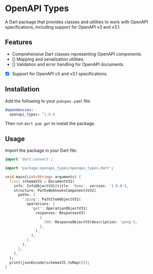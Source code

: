# OpenAPI Types

A Dart package that provides classes and utilities to work with OpenAPI specifications, including support for OpenAPI v3 and v3.1.

## Features

- Comprehensive Dart classes representing OpenAPI components.
- [] Mapping and serialization utilities.
- [] Validation and error handling for OpenAPI documents.
- [x] Support for OpenAPI v3 and v3.1 specifications.

## Installation

Add the following to your `pubspec.yaml` file:

```yaml
dependencies:
  openapi_types: ^1.0.0
```

Then run `dart pub get` to install the package.

## Usage

Import the package in your Dart file:

```dart
import 'dart:convert';

import 'package:openapi_types/openapi_types.dart';

void main(List<String> arguments) {
  final schemaV31 = DocumentV31(
    info: InfoObjectV31(title: 'Demo', version: '1.0.0'),
    structure: PathsWebhooksComponentsV31(
      paths: {
        '/ping': PathItemObjectV31(
          operations: {
            'get': OperationObjectV31(
              responses: ResponsesV3(
                {
                  200: ResponseObjectV3(description: 'pong'),
                },
              ),
            ),
          },
        ),
      },
    ),
  );
  print(jsonEncode(schemaV31.toMap()));
}
```
